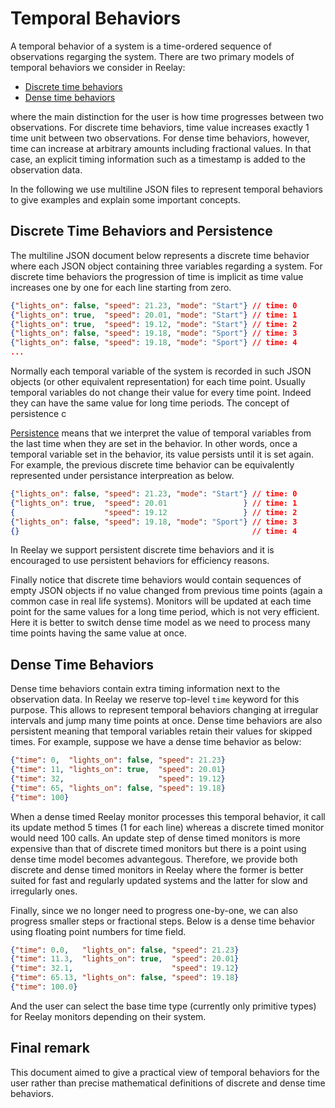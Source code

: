 # Temporal Behaviors

A temporal behavior of a system is a time-ordered sequence of observations regarging the system. There are two primary models of temporal behaviors we consider in Reelay:

* [Discrete time behaviors]() 
* [Dense time behaviors]() 
    
where the main distinction for the user is how time progresses between two observations. For discrete time behaviors, time value increases exactly 1 time unit between two observations. For dense time behaviors, however, time can increase at arbitrary amounts including fractional values. In that case, an explicit timing information such as a timestamp is added to the observation data.

In the following we use multiline JSON files to represent temporal behaviors to give examples and explain some important concepts. 

## Discrete Time Behaviors and Persistence

The multiline JSON document below represents a discrete time behavior where each JSON object containing three variables regarding a system. For discrete time behaviors the progression of time is implicit as time value increases one by one for each line starting from zero.

```json
{"lights_on": false, "speed": 21.23, "mode": "Start"} // time: 0 
{"lights_on": true,  "speed": 20.01, "mode": "Start"} // time: 1
{"lights_on": true,  "speed": 19.12, "mode": "Start"} // time: 2 
{"lights_on": false, "speed": 19.18, "mode": "Sport"} // time: 3
{"lights_on": false, "speed": 19.18, "mode": "Sport"} // time: 4
...
```
Normally each temporal variable of the system is recorded in such JSON objects (or other equivalent representation) for each time point. Usually temporal variables do not change their value for every time point. Indeed they can have the same value for long time periods. The concept of persistence c

[Persistence]() means that we interpret the value of temporal variables from the last time when they are set in the behavior. In other words, once a temporal variable set in the behavior, its value persists until it is set again. For example, the previous discrete time behavior can be equivalently represented under persistance interpreation as below. 

```json
{"lights_on": false, "speed": 21.23, "mode": "Start"} // time: 0
{"lights_on": true,  "speed": 20.01                 } // time: 1
{                    "speed": 19.12                 } // time: 2
{"lights_on": false, "speed": 19.18, "mode": "Sport"} // time: 3
{}                                                    // time: 4
```

In Reelay we support persistent discrete time behaviors and it is encouraged to use persistent behaviors for efficiency reasons.

Finally notice that discrete time behaviors would contain sequences of empty JSON objects if no value changed from previous time points (again a common case in real life systems). Monitors will be updated at each time point for the same values for a long time period, which is not very efficient. Here it is better to switch dense time model as we need to process many time points having the same value at once. 

## Dense Time Behaviors

Dense time behaviors contain extra timing information next to the observation data. In Reelay we reserve top-level `time` keyword for this purpose. This allows to represent temporal behaviors changing at irregular intervals and jump many time points at once. Dense time behaviors are also persistent meaning that temporal variables retain their values for skipped times. For example, suppose we have a dense time behavior as below:

```json
{"time": 0,  "lights_on": false, "speed": 21.23} 
{"time": 11, "lights_on": true,  "speed": 20.01}
{"time": 32,                     "speed": 19.12} 
{"time": 65, "lights_on": false, "speed": 19.18} 
{"time": 100} 
```

When a dense timed Reelay monitor processes this temporal behavior, it call its update method 5 times (1 for each line) whereas a discrete timed monitor would need 100 calls. An update step of dense timed monitors is more expensive than that of discrete timed monitors but there is a point using dense time model becomes advantegous. Therefore, we provide both discrete and dense timed monitors in Reelay where the former is better suited for fast and regularly updated systems and the latter for slow and irregularly ones.

Finally, since we no longer need to progress one-by-one, we can also progress smaller steps or fractional steps. Below is a dense time behavior using floating point numbers for time field.

```json
{"time": 0.0,   "lights_on": false, "speed": 21.23} 
{"time": 11.3,  "lights_on": true,  "speed": 20.01}
{"time": 32.1,                      "speed": 19.12} 
{"time": 65.13, "lights_on": false, "speed": 19.18} 
{"time": 100.0} 
```

And the user can select the base time type (currently only primitive types) for Reelay monitors depending on their system. 

## Final remark

This document aimed to give a practical view of temporal behaviors for the user rather than precise mathematical definitions of discrete and dense time behaviors. 